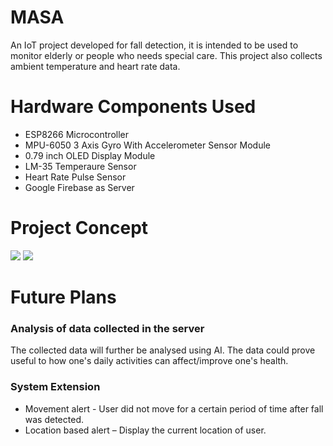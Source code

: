 # MASA
An IoT project developed for fall detection, it is intended to be used to monitor elderly or people who needs special care. This project also collects ambient temperature and heart rate data.


# Hardware Components Used
* ESP8266 Microcontroller
* MPU-6050 3 Axis Gyro With Accelerometer Sensor Module
* 0.79 inch OLED Display Module
* LM-35 Temperaure Sensor
* Heart Rate Pulse Sensor
* Google Firebase as Server

# Project Concept
![](https://i.imgur.com/VUBttD2.jpg)
![](https://i.imgur.com/lFDZDol.jpg)


# Future Plans
### Analysis of data collected in the server
The collected data will further be analysed using AI. The data could prove useful to how one's daily activities can affect/improve one's health.

### System Extension
* Movement alert - User did not move for a certain period of time after fall was detected.
* Location based alert – Display the current location of user.

